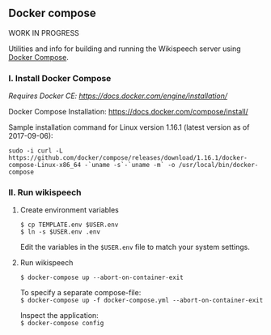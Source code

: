 ## Docker compose 

WORK IN PROGRESS

Utilities and info for building and running the Wikispeech server using [Docker Compose](https://docs.docker.com/compose/).

### I. Install Docker Compose

_Requires Docker CE: https://docs.docker.com/engine/installation/_

Docker Compose Installation: https://docs.docker.com/compose/install/   

Sample installation command for Linux version 1.16.1 (latest version as of 2017-09-06):   
  
    sudo -i curl -L https://github.com/docker/compose/releases/download/1.16.1/docker-compose-Linux-x86_64 -`uname -s`-`uname -m` -o /usr/local/bin/docker-compose


### II. Run wikispeech

1. Create environment variables

   `$ cp TEMPLATE.env $USER.env`     
   `$ ln -s $USER.env .env`
   
    Edit the variables in the `$USER.env` file to match your system settings.


2. Run wikispeech
   
   `$ docker-compose up --abort-on-container-exit`

   To specify a separate compose-file:   
   `$ docker-compose up -f docker-compose.yml --abort-on-container-exit`

   Inspect the application:   
   `$ docker-compose config`

